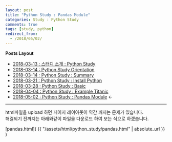 ```yaml
---
layout: post
title: "Python Study : Pandas Module"
categories: Study : Python Study
comments: true
tags: [study, python]
redirect_from:
  - /2018/05/02/
---
```


**Posts Layout**

- [2018-03-13 : 스터디 소개 : Python Study](https://000namc.github.io/blog/2018/03/13/Python-Study/)
- [2018-03-14 : Python Study Orientation](https://000namc.github.io/blog/2018/03/14/Python-Study-Orientation/)  
- [2018-03-14 : Python Study : Summary](https://000namc.github.io/blog/2018/03/14/Python-Study-Summary/)
- [2018-03-21 : Python Study : Install Python](https://000namc.github.io/blog/2018/03/21/Python-Study-Install-Python/)
- [2018-03-28 : Python Study : Basic](https://000namc.github.io/blog/2018/03/28/Python-Study-Basic/)
- [2018-04-04 : Python Study : Example Titanic](https://000namc.github.io/blog/2018/04/04/Python-Study-Example-Titanic/)
- [2018-05-02 : Python Study : Pandas Module](https://000namc.github.io/blog/2018/05/02/Python-Study-Pandas-Module/) $\leftarrow$

___


html파일을 upload 하면 페이지 레이아웃이 약간 깨지는 문제가 있습니다.  
해결되기 전까지는 아래와같이 파일을 다운로드 하여 보는 식으로 하겠습니다.

[pandas.html]( {{ "/assets/html/python_study/pandas.html" | absolute_url }} )
